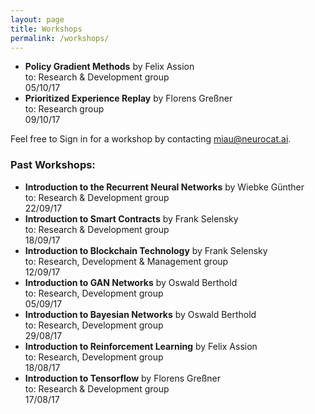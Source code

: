 ```yaml
---
layout: page
title: Workshops
permalink: /workshops/
---
```


- **Policy Gradient Methods** by Felix Assion  
to: Research & Development group  
05/10/17
- **Prioritized Experience Replay** by Florens Greßner  
to: Research group  
09/10/17


Feel free to Sign in for a workshop by contacting [miau@neurocat.ai](mailto:miau@neurocat.ai).

### Past Workshops:

- **Introduction to the Recurrent Neural Networks** by Wiebke Günther  
to: Research & Development group  
22/09/17
- **Introduction to Smart Contracts** by Frank Selensky  
to: Research & Development group  
18/09/17
- **Introduction to Blockchain Technology** by Frank Selensky  
to: Research, Development & Management group  
12/09/17
- **Introduction to GAN Networks** by Oswald Berthold  
to: Research, Development group  
05/09/17
- **Introduction to Bayesian Networks** by Oswald Berthold  
to: Research, Development group  
29/08/17
- **Introduction to Reinforcement Learning** by Felix Assion  
to: Research, Development group  
18/08/17
- **Introduction to Tensorflow** by Florens Greßner  
to: Research & Development group  
17/08/17
